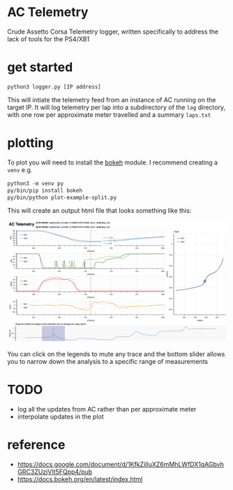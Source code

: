 # AC Telemetry

Crude Assetto Corsa Telemetry logger, written specifically to address the lack of tools for the PS4/XB1

# get started

    python3 logger.py [IP address]

This will intiate the telemetry feed from an instance of AC running on the target IP.
It will log telemetry per lap into a subdirectory of the `log` directory, 
with one row per approximate meter travelled and a summary `laps.txt`

# plotting

To plot you will need to install the [bokeh](https://docs.bokeh.org/en/latest/index.html) module. I recommend creating a `venv` e.g.

    python3 -m venv py
    py/bin/pip install bokeh
    py/bin/python plot-example-split.py

This will create an output html file that looks something like this:

![example-split](example-split.png)

You can click on the legends to mute any trace and the bottom slider allows you to narrow down the analysis
to a specific range of measurements

# TODO

* log all the updates from AC rather than per approximate meter
* interpolate updates in the plot

# reference

* https://docs.google.com/document/d/1KfkZiIluXZ6mMhLWfDX1qAGbvhGRC3ZUzjVIt5FQpp4/pub
* https://docs.bokeh.org/en/latest/index.html